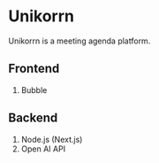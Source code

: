 # Unikorrn

Unikorrn is a meeting agenda platform.

## Frontend

1. Bubble

## Backend

1. Node.js (Next.js)
2. Open AI API



